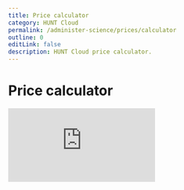 ```yaml
---
title: Price calculator
category: HUNT Cloud
permalink: /administer-science/prices/calculator
outline: 0
editLink: false
description: HUNT Cloud price calculator.
---
```


# Price calculator

<iframe class="customiframe" src="https://huntcloud.pages.hdc.ntnu.no/calculator/" title="Price calculator" frameBorder="0"></iframe>
